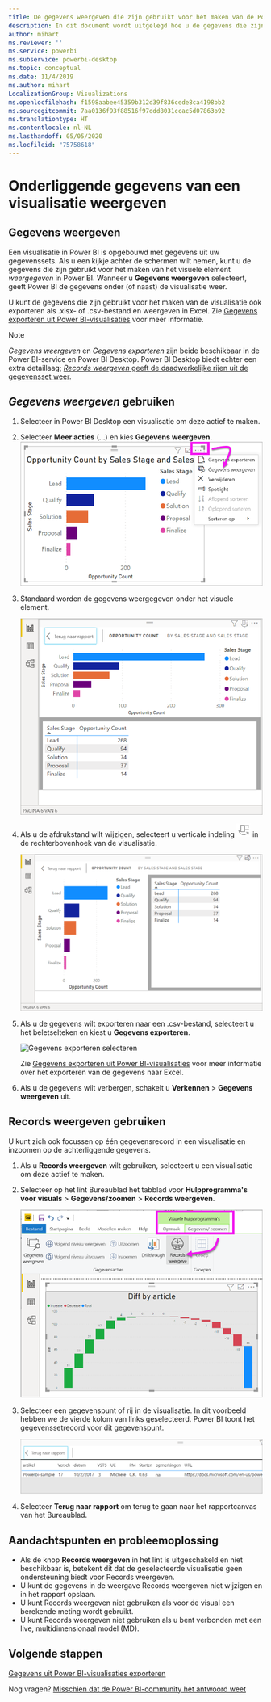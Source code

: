 ```yaml
---
title: De gegevens weergeven die zijn gebruikt voor het maken van de Power BI-visualisatie
description: In dit document wordt uitgelegd hoe u de gegevens die zijn gebruikt voor het maken van een visueel element in Power BI kunt weergegeven en hoe u die gegevens exporteert naar een CSV-bestand.
author: mihart
ms.reviewer: ''
ms.service: powerbi
ms.subservice: powerbi-desktop
ms.topic: conceptual
ms.date: 11/4/2019
ms.author: mihart
LocalizationGroup: Visualizations
ms.openlocfilehash: f1598aabee45359b312d39f836cede8ca4198bb2
ms.sourcegitcommit: 7aa0136f93f88516f97ddd8031ccac5d07863b92
ms.translationtype: HT
ms.contentlocale: nl-NL
ms.lasthandoff: 05/05/2020
ms.locfileid: "75758618"
---
```

# <a name="display-a-visualizations-underlying-data"></a>Onderliggende gegevens van een visualisatie weergeven

## <a name="show-data"></a>Gegevens weergeven
Een visualisatie in Power BI is opgebouwd met gegevens uit uw gegevenssets. Als u een kijkje achter de schermen wilt nemen, kunt u de gegevens die zijn gebruikt voor het maken van het visuele element *weergegeven* in Power BI. Wanneer u **Gegevens weergeven** selecteert, geeft Power BI de gegevens onder (of naast) de visualisatie weer.

U kunt de gegevens die zijn gebruikt voor het maken van de visualisatie ook exporteren als .xlsx- of .csv-bestand en weergeven in Excel. Zie [Gegevens exporteren uit Power BI-visualisaties](power-bi-visualization-export-data.md) voor meer informatie.

> [!NOTE]
> *Gegevens weergeven* en *Gegevens exporteren* zijn beide beschikbaar in de Power BI-service en Power BI Desktop. Power BI Desktop biedt echter een extra detaillaag; [*Records weergeven* geeft de daadwerkelijke rijen uit de gegevensset weer](../desktop-see-data-see-records.md).
> 
> 

## <a name="using-show-data"></a>*Gegevens weergeven* gebruiken 
1. Selecteer in Power BI Desktop een visualisatie om deze actief te maken.

2. Selecteer **Meer acties** (...) en kies **Gegevens weergeven**. 
    ![weergaveoptie voor Gegevens weergeven](media/service-reports-show-data/power-bi-more-action.png)


3. Standaard worden de gegevens weergegeven onder het visuele element.
   
   ![Visual en gegevens verticaal weergeven](media/service-reports-show-data/power-bi-show-data-below.png)

4. Als u de afdrukstand wilt wijzigen, selecteert u verticale indeling ![kleine schermopname van pictogram dat wordt gebruikt om naar verticale indeling te wijzigen](media/service-reports-show-data/power-bi-vertical-icon-new.png) in de rechterbovenhoek van de visualisatie.
   
   ![Visual en gegevens horizontaal weergeven](media/service-reports-show-data/power-bi-show-data-side.png)
5. Als u de gegevens wilt exporteren naar een .csv-bestand, selecteert u het beletselteken en kiest u **Gegevens exporteren**.
   
    ![Gegevens exporteren selecteren](media/service-reports-show-data/power-bi-export-data-new.png)
   
    Zie [Gegevens exporteren uit Power BI-visualisaties](power-bi-visualization-export-data.md) voor meer informatie over het exporteren van de gegevens naar Excel.
6. Als u de gegevens wilt verbergen, schakelt u **Verkennen** > **Gegevens weergeven** uit.

## <a name="using-show-records"></a>Records weergeven gebruiken
U kunt zich ook focussen op één gegevensrecord in een visualisatie en inzoomen op de achterliggende gegevens. 

1. Als u **Records weergeven** wilt gebruiken, selecteert u een visualisatie om deze actief te maken. 

2. Selecteer op het lint Bureaublad het tabblad voor **Hulpprogramma's voor visuals** > **Gegevens/zoomen** > **Records weergeven**. 

    ![Schermopname met de optie Records weergeven geselecteerd.](media/service-reports-show-data/power-bi-see-record.png)

3. Selecteer een gegevenspunt of rij in de visualisatie. In dit voorbeeld hebben we de vierde kolom van links geselecteerd. Power BI toont het gegevenssetrecord voor dit gegevenspunt.

    ![Schermopname van één record uit de gegevensset.](media/service-reports-show-data/power-bi-row.png)

4. Selecteer **Terug naar rapport** om terug te gaan naar het rapportcanvas van het Bureaublad. 

## <a name="considerations-and-troubleshooting"></a>Aandachtspunten en probleemoplossing

- Als de knop **Records weergeven** in het lint is uitgeschakeld en niet beschikbaar is, betekent dit dat de geselecteerde visualisatie geen ondersteuning biedt voor Records weergeven.
- U kunt de gegevens in de weergave Records weergeven niet wijzigen en in het rapport opslaan.
- U kunt Records weergeven niet gebruiken als voor de visual een berekende meting wordt gebruikt.
- U kunt Records weergeven niet gebruiken als u bent verbonden met een live, multidimensionaal model (MD).  

## <a name="next-steps"></a>Volgende stappen
[Gegevens uit Power BI-visualisaties exporteren](power-bi-visualization-export-data.md)    

Nog vragen? [Misschien dat de Power BI-community het antwoord weet](https://community.powerbi.com/)

